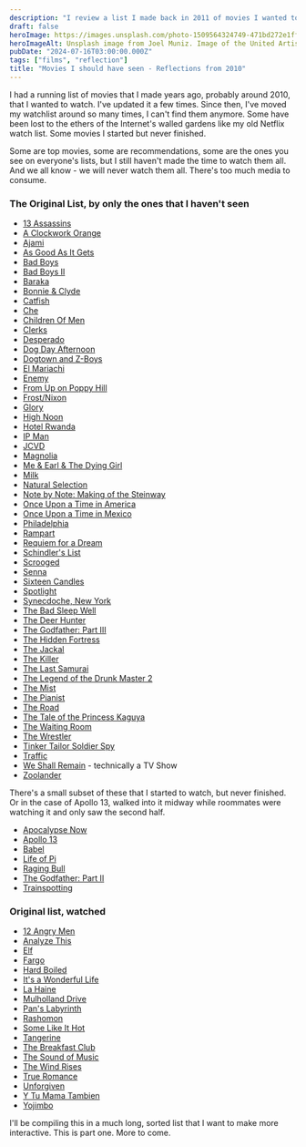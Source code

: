 ```yaml
---
description: "I review a list I made back in 2011 of movies I wanted to watch. Here it is again, more than a decade later."
draft: false
heroImage: https://images.unsplash.com/photo-1509564324749-471bd272e1ff?q=80&w=2370&auto=format&fit=crop&ixlib=rb-4.0.3&ixid=M3wxMjA3fDB8MHxwaG90by1wYWdlfHx8fGVufDB8fHx8fA%3D%3D
heroImageAlt: Unsplash image from Joel Muniz. Image of the United Artists theater in downtown L.A.
pubDate: "2024-07-16T03:00:00.000Z"
tags: ["films", "reflection"]
title: "Movies I should have seen - Reflections from 2010"
---
```


I had a running list of movies that I made years ago, probably around 2010, that I wanted to watch. I've updated it a few times. Since then, I've moved my watchlist around so many times, I can't find them anymore. Some have been lost to the ethers of the Internet's walled gardens like my old Netflix watch list. Some movies I started but never finished.

Some are top movies, some are recommendations, some are the ones you see on everyone's lists, but I still haven't made the time to watch them all. And we all know - we will never watch them all. There's too much media to consume.

### The Original List, by only the ones that I haven't seen

- [13 Assassins](https://www.themoviedb.org/movie/58857)
- [A Clockwork Orange](https://www.themoviedb.org/movie/185)
- [Ajami](https://www.themoviedb.org/movie/24424)
- [As Good As It Gets](https://www.themoviedb.org/movie/2898)
- [Bad Boys](https://www.themoviedb.org/movie/9737)
- [Bad Boys II](https://www.themoviedb.org/movie/8961)
- [Baraka](https://www.themoviedb.org/movie/14002)
- [Bonnie & Clyde](https://www.themoviedb.org/movie/475)
- [Catfish](https://www.themoviedb.org/movie/42296)
- [Che](https://www.themoviedb.org/movie/81522)
- [Children Of Men](https://www.themoviedb.org/movie/9693)
- [Clerks](https://www.themoviedb.org/movie/2292)
- [Desperado](https://www.themoviedb.org/movie/8068)
- [Dog Day Afternoon](https://www.themoviedb.org/movie/968)
- [Dogtown and Z-Boys](https://www.themoviedb.org/movie/1282)
- [El Mariachi](https://www.themoviedb.org/movie/9367)
- [Enemy](https://www.themoviedb.org/movie/181886)
- [From Up on Poppy Hill](https://www.themoviedb.org/movie/83389)
- [Frost/Nixon](https://www.themoviedb.org/movie/11499)
- [Glory](https://www.themoviedb.org/movie/9665)
- [High Noon](https://www.themoviedb.org/movie/288)
- [Hotel Rwanda](https://www.themoviedb.org/movie/205)
- [IP Man](https://www.themoviedb.org/movie/875104)
- [JCVD](https://www.themoviedb.org/movie/13672)
- [Magnolia](https://www.themoviedb.org/movie/334)
- [Me & Earl & The Dying Girl](https://www.themoviedb.org/movie/308369)
- [Milk](https://www.themoviedb.org/movie/10139)
- [Natural Selection](https://www.themoviedb.org/movie/364690)
- [Note by Note: Making of the Steinway](https://www.themoviedb.org/movie/27182)
- [Once Upon a Time in America](https://www.themoviedb.org/movie/311)
- [Once Upon a Time in Mexico](https://www.themoviedb.org/movie/1428)
- [Philadelphia](https://www.themoviedb.org/movie/9800)
- [Rampart](https://www.themoviedb.org/movie/75622)
- [Requiem for a Dream](https://www.themoviedb.org/movie/641)
- [Schindler's List](https://www.themoviedb.org/movie/424)
- [Scrooged](https://www.themoviedb.org/movie/9647)
- [Senna](https://www.themoviedb.org/movie/58496)
- [Sixteen Candles](https://www.themoviedb.org/movie/15144)
- [Spotlight](https://www.themoviedb.org/movie/314365)
- [Synecdoche, New York](https://www.themoviedb.org/movie/4960)
- [The Bad Sleep Well](https://www.themoviedb.org/movie/31589)
- [The Deer Hunter](https://www.themoviedb.org/movie/11778)
- [The Godfather: Part III](https://www.themoviedb.org/movie/242)
- [The Hidden Fortress](https://www.themoviedb.org/movie/1059)
- [The Jackal](https://www.themoviedb.org/movie/4824)
- [The Killer](https://www.themoviedb.org/movie/800158)
- [The Last Samurai](https://www.themoviedb.org/movie/616)
- [The Legend of the Drunk Master 2](https://www.themoviedb.org/movie/12207)
- [The Mist](https://www.themoviedb.org/movie/5876)
- [The Pianist](https://www.themoviedb.org/movie/423)
- [The Road](https://www.themoviedb.org/movie/20766)
- [The Tale of the Princess Kaguya](https://www.themoviedb.org/movie/149871)
- [The Waiting Room](https://www.themoviedb.org/movie/353726)
- [The Wrestler](https://www.themoviedb.org/movie/12163)
- [Tinker Tailor Soldier Spy](https://www.themoviedb.org/movie/49517)
- [Traffic](https://www.themoviedb.org/movie/1900)
- [We Shall Remain](https://www.themoviedb.org/tv/43175) - technically a TV Show
- [Zoolander](https://www.themoviedb.org/movie/9398)

There's a small subset of these that I started to watch, but never finished.
Or in the case of Apollo 13, walked into it midway while roommates were watching
it and only saw the second half.

- [Apocalypse Now](https://www.themoviedb.org/movie/28)
- [Apollo 13](https://www.themoviedb.org/movie/568)
- [Babel](https://www.themoviedb.org/movie/1164)
- [Life of Pi](https://www.themoviedb.org/movie/87827)
- [Raging Bull](https://www.themoviedb.org/movie/1578)
- [The Godfather: Part II](https://www.themoviedb.org/movie/242)
- [Trainspotting](https://www.themoviedb.org/movie/627)

### Original list, watched

- [12 Angry Men](https://www.themoviedb.org/movie/389)
- [Analyze This](https://www.themoviedb.org/movie/9535)
- [Elf](https://www.themoviedb.org/movie/10719)
- [Fargo](https://www.themoviedb.org/movie/275)
- [Hard Boiled](https://www.themoviedb.org/movie/11782)
- [It's a Wonderful Life](https://www.themoviedb.org/movie/1585)
- [La Haine](https://www.themoviedb.org/movie/406)
- [Mulholland Drive](https://www.themoviedb.org/movie/1018)
- [Pan's Labyrinth](https://www.themoviedb.org/movie/1417)
- [Rashomon](https://www.themoviedb.org/movie/548)
- [Some Like It Hot](https://www.themoviedb.org/movie/239)
- [Tangerine](https://www.themoviedb.org/movie/308084)
- [The Breakfast Club](https://www.themoviedb.org/movie/2108)
- [The Sound of Music](https://www.themoviedb.org/movie/15121)
- [The Wind Rises](https://www.themoviedb.org/movie/149870)
- [True Romance](https://www.themoviedb.org/movie/319)
- [Unforgiven](https://www.themoviedb.org/movie/33)
- [Y Tu Mama Tambien](https://www.themoviedb.org/movie/1391)
- [Yojimbo](https://www.themoviedb.org/movie/11878)

I'll be compiling this in a much long, sorted list that I want to make more interactive. 
This is part one. More to come.

<!-- ### A Much Needed Update, or Honorable Mentions

In that original list, there are so many movies that I know I want to watch that
somehow got overlooked when I was rattling movies off the top of my head. I know
this list is just an endless pit. I'll leave this for honorable mentions that
should have caught my eye back then.

- Alien
- Aliens
- Graveyard of the Fireflies -->
